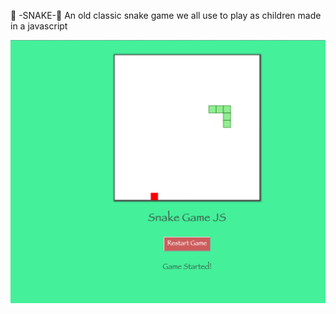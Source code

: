 🐍 -SNAKE-🐍
An old classic snake game we all use to play as children made in a javascript

![](images/screenshot.png)
